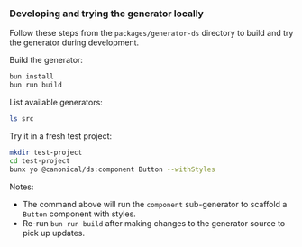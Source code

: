 ### Developing and trying the generator locally

Follow these steps from the `packages/generator-ds` directory to build and try the generator during development.

Build the generator:

```bash
bun install
bun run build
```

List available generators:

```bash
ls src
```

Try it in a fresh test project:

```bash
mkdir test-project
cd test-project
bunx yo @canonical/ds:component Button --withStyles
```

Notes:

- The command above will run the `component` sub-generator to scaffold a `Button` component with styles.
- Re-run `bun run build` after making changes to the generator source to pick up updates.
